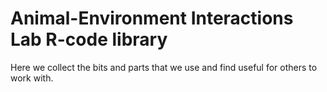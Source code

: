 # Animal-Environment Interactions Lab R-code library
Here we collect the bits and parts that we use and find useful for others to work with.
